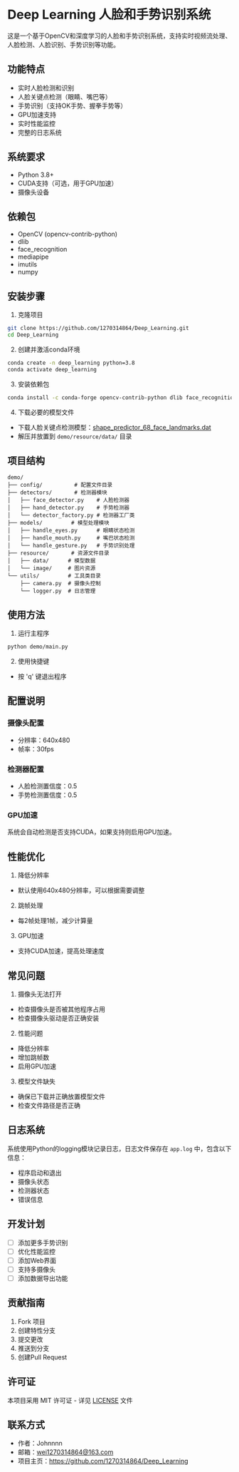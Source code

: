 # Deep Learning 人脸和手势识别系统

这是一个基于OpenCV和深度学习的人脸和手势识别系统，支持实时视频流处理、人脸检测、人脸识别、手势识别等功能。

## 功能特点

- 实时人脸检测和识别
- 人脸关键点检测（眼睛、嘴巴等）
- 手势识别（支持OK手势、握拳手势等）
- GPU加速支持
- 实时性能监控
- 完整的日志系统

## 系统要求

- Python 3.8+
- CUDA支持（可选，用于GPU加速）
- 摄像头设备

## 依赖包

- OpenCV (opencv-contrib-python)
- dlib
- face_recognition
- mediapipe
- imutils
- numpy

## 安装步骤

1. 克隆项目
```bash
git clone https://github.com/1270314864/Deep_Learning.git
cd Deep_Learning
```

2. 创建并激活conda环境
```bash
conda create -n deep_learning python=3.8
conda activate deep_learning
```

3. 安装依赖包
```bash
conda install -c conda-forge opencv-contrib-python dlib face_recognition mediapipe imutils numpy
```

4. 下载必要的模型文件
- 下载人脸关键点检测模型：[shape_predictor_68_face_landmarks.dat](http://dlib.net/files/shape_predictor_68_face_landmarks.dat.bz2)
- 解压并放置到 `demo/resource/data/` 目录

## 项目结构

```
demo/
├── config/          # 配置文件目录
├── detectors/       # 检测器模块
│   ├── face_detector.py    # 人脸检测器
│   ├── hand_detector.py    # 手势检测器
│   └── detector_factory.py # 检测器工厂类
├── models/         # 模型处理模块
│   ├── handle_eyes.py      # 眼睛状态检测
│   ├── handle_mouth.py     # 嘴巴状态检测
│   └── handle_gesture.py   # 手势识别处理
├── resource/       # 资源文件目录
│   ├── data/      # 模型数据
│   └── image/     # 图片资源
└── utils/         # 工具类目录
    ├── camera.py  # 摄像头控制
    └── logger.py  # 日志管理
```

## 使用方法

1. 运行主程序
```bash
python demo/main.py
```

2. 使用快捷键
- 按 'q' 键退出程序

## 配置说明

### 摄像头配置
- 分辨率：640x480
- 帧率：30fps

### 检测器配置
- 人脸检测置信度：0.5
- 手势检测置信度：0.5

### GPU加速
系统会自动检测是否支持CUDA，如果支持则启用GPU加速。

## 性能优化

1. 降低分辨率
- 默认使用640x480分辨率，可以根据需要调整

2. 跳帧处理
- 每2帧处理1帧，减少计算量

3. GPU加速
- 支持CUDA加速，提高处理速度

## 常见问题

1. 摄像头无法打开
- 检查摄像头是否被其他程序占用
- 检查摄像头驱动是否正确安装

2. 性能问题
- 降低分辨率
- 增加跳帧数
- 启用GPU加速

3. 模型文件缺失
- 确保已下载并正确放置模型文件
- 检查文件路径是否正确

## 日志系统

系统使用Python的logging模块记录日志，日志文件保存在 `app.log` 中，包含以下信息：
- 程序启动和退出
- 摄像头状态
- 检测器状态
- 错误信息

## 开发计划

- [ ] 添加更多手势识别
- [ ] 优化性能监控
- [ ] 添加Web界面
- [ ] 支持多摄像头
- [ ] 添加数据导出功能

## 贡献指南

1. Fork 项目
2. 创建特性分支
3. 提交更改
4. 推送到分支
5. 创建Pull Request

## 许可证

本项目采用 MIT 许可证 - 详见 [LICENSE](LICENSE) 文件

## 联系方式

- 作者：Johnnnn
- 邮箱：wei1270314864@163.com
- 项目主页：https://github.com/1270314864/Deep_Learning  
